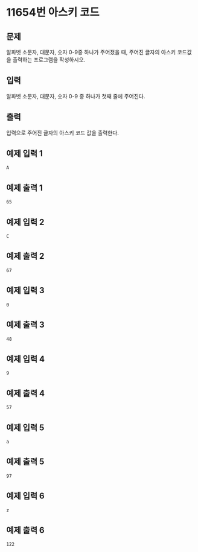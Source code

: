 # 11654번 아스키 코드

## 문제
알파벳 소문자, 대문자, 숫자 0-9중 하나가 주어졌을 때, 주어진 글자의 아스키 코드값을 출력하는 프로그램을 작성하시오.

## 입력
알파벳 소문자, 대문자, 숫자 0-9 중 하나가 첫째 줄에 주어진다.

## 출력
입력으로 주어진 글자의 아스키 코드 값을 출력한다.

## 예제 입력 1
	A
## 예제 출력 1
	65
## 예제 입력 2
	C
## 예제 출력 2
	67
## 예제 입력 3
	0
## 예제 출력 3
	48
## 예제 입력 4
	9
## 예제 출력 4
	57
## 예제 입력 5
	a
## 예제 출력 5
	97
## 예제 입력 6
	z
## 예제 출력 6
	122